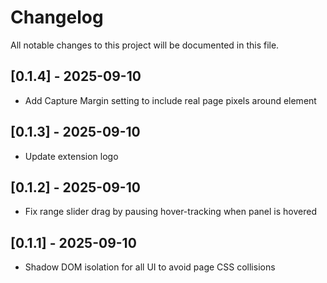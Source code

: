 # Changelog

All notable changes to this project will be documented in this file.

## [0.1.4] - 2025-09-10
- Add Capture Margin setting to include real page pixels around element

## [0.1.3] - 2025-09-10
- Update extension logo

## [0.1.2] - 2025-09-10
- Fix range slider drag by pausing hover-tracking when panel is hovered

## [0.1.1] - 2025-09-10
- Shadow DOM isolation for all UI to avoid page CSS collisions
